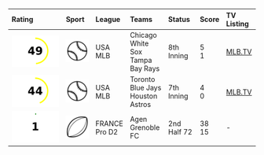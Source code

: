 | Rating                                                                                                                                 | Sport                                                                                                            | League           | Teams                               | Status      | Score    | TV Listing                                                 |
|:---------------------------------------------------------------------------------------------------------------------------------------|:-----------------------------------------------------------------------------------------------------------------|:-----------------|:------------------------------------|:------------|:---------|:-----------------------------------------------------------|
| <img src="https://raw.githubusercontent.com/BlakeDuncan25/Donut-SVG-Ratings/bac4e4a278175106499642192132b1786a9aec38/49.svg" alt="49"> | <img src="https://raw.githubusercontent.com/BlakeDuncan25/Donut-SVG-Ratings/master/baseball.png" alt="Baseball"> | USA<br>MLB       | Chicago White Sox<br>Tampa Bay Rays | 8th Inning  | 5<br>1   | <a href="https://www.mlb.com/live-stream-games">MLB.TV</a> |
| <img src="https://raw.githubusercontent.com/BlakeDuncan25/Donut-SVG-Ratings/bac4e4a278175106499642192132b1786a9aec38/44.svg" alt="44"> | <img src="https://raw.githubusercontent.com/BlakeDuncan25/Donut-SVG-Ratings/master/baseball.png" alt="Baseball"> | USA<br>MLB       | Toronto Blue Jays<br>Houston Astros | 7th Inning  | 4<br>0   | <a href="https://www.mlb.com/live-stream-games">MLB.TV</a> |
| <img src="https://raw.githubusercontent.com/BlakeDuncan25/Donut-SVG-Ratings/bac4e4a278175106499642192132b1786a9aec38/1.svg" alt="1">   | <img src="https://raw.githubusercontent.com/BlakeDuncan25/Donut-SVG-Ratings/master/rugby.png" alt="Rugby">       | FRANCE<br>Pro D2 | Agen<br>Grenoble FC                 | 2nd Half 72 | 38<br>15 | -                                                          |